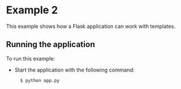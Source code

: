 Example 2
=========

This example shows how a Flask application can work with templates. 


Running the application
-----------------------

To run this example:
- Start the application with the following command:

        $ python app.py

